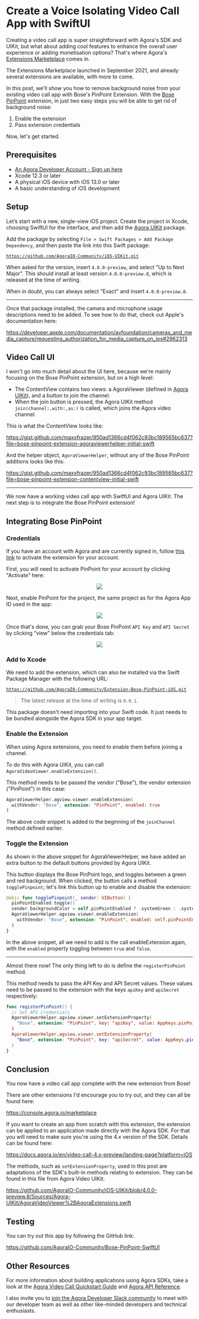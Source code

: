 # Create a Voice Isolating Video Call App with SwiftUI

Creating a video call app is super straightforward with Agora's SDK and UIKit, but what about adding cool features to enhance the overall user experience or adding monetisation options? That's where Agora's [Extensions Marketplace](https://console.agora.io/marketplace) comes in.

The Extensions Marketplace launched in September 2021, and already several extensions are available, with more to come.

In this post, we'll show you how to remove background noise from your existing video call app with Bose's PinPoint Extension. With the [Bose PinPoint](https://console.agora.io/marketplace/extension/introduce?serviceName=bose) extension, in just two easy steps you will be able to get rid of background noise:

1. Enable the extension
2. Pass extension credentials

Now, let's get started.

## Prerequisites

- [An Agora Developer Account - Sign up here](https://sso.agora.io/en/signup?utm_source=medium&utm_medium=blog&utm_campaign=create-a-voice-isolating-video-call-app-with-swiftui)
- Xcode 12.3 or later
- A physical iOS device with iOS 13.0 or later
- A basic understanding of iOS development

## Setup

Let’s start with a new, single-view iOS project. Create the project in Xcode, choosing SwiftUI for the interface, and then add the [Agora UIKit](https://github.com/AgoraIO-Community/iOS-UIKit) package.

Add the package by selecting `File > Swift Packages > Add Package Dependency`, and then paste the link into this Swift package:

[`https://github.com/AgoraIO-Community/iOS-UIKit.git`](https://github.com/AgoraIO-Community/iOS-UIKit.git)

When asked for the version, insert `4.0.0-preview`, and select "Up to Next Major". This should install at least version `4.0.0-preview.8`, which is released at the time of writing.

When in doubt, you can always select "Exact" and insert `4.0.0-preview.8`.

---

Once that package installed, the camera and microphone usage descriptions need to be added. To see how to do that, check out Apple's documentation here:

https://developer.apple.com/documentation/avfoundation/cameras_and_media_capture/requesting_authorization_for_media_capture_on_ios#2962313

## Video Call UI

I won't go into much detail about the UI here, because we're mainly focusing on the Bose PinPoint extension, but on a high level:

- The ContentView contains two views: a AgoraViewer (defined in [Agora UIKit](https://github.com/AgoraIO-Community/iOS-UIKit)), and a button to join the channel.
- When the join button is pressed, the Agora UIKit method `join(channel:,with:,as:)` is called, which joins the Agora video channel.

This is what the ContentView looks like:

https://gist.github.com/maxxfrazer/950ad1366cd4f062c93bc189565bc637?file=bose-pinpoint-extension-agoraviewerhelper-initial-swift

And the helper object, `AgoraViewerHelper`, without any of the Bose PinPoint additions looks like this:

https://gist.github.com/maxxfrazer/950ad1366cd4f062c93bc189565bc637?file=bose-pinpoint-extension-contentview-initial-swift

---

We now have a working video call app with SwiftUI and Agora UIKit. The next step is to integrate the Bose PinPoint extension!

## Integrating Bose PinPoint

### Credentials

If you have an account with Agora and are currently signed in, follow [this link](https://console.agora.io/marketplace/extension/introduce?serviceName=bose) to activate the extension for your account.

First, you will need to activate PinPoint for your account by clicking "Activate" here:

<p align="center">
  <img style="max-width: 600px" src="media/pinpoint-enable.png"/>
</p>

Next, enable PinPoint for the project, the same project as for the Agora App ID used in the app:

<p align="center">
  <img style="max-width: 600px" src="media/pinpoint-enable-project.png"/>
</p>

Once that's done, you can grab your Bose PinPoint `API Key` and `API Secret` by clicking “view” below the credentials tab:

<p align="center">
  <img style="max-width: 600px" src="media/pinpoint-get-credentials.png"/>
</p>



### Add to Xcode

We need to add the extension, which can also be installed via the Swift Package Manager with the following URL:

[`https://github.com/AgoraIO-Community/Extension-Bose-PinPoint-iOS.git`](https://github.com/AgoraIO-Community/Extension-Bose-PinPoint-iOS.git)

> The latest release at the time of writing is `0.0.1`.

This package doesn't need importing into your Swift code. It just needs to be bundled alongside the Agora SDK in your app target.

### Enable the Extension

When using Agora extensions, you need to enable them before joining a channel.

To do this with Agora UIKit, you can call `AgoraVideoViewer.enableExtension()`.

This method needs to be passed the vendor ("Bose"), the vendor extension ("PinPoint") in this case:

```swift
AgoraViewerHelper.agview.viewer.enableExtension(
  withVendor: "Bose", extension: "PinPoint", enabled: true
)
```

The above code snippet is added to the beginning of the `joinChannel` method defined earlier.

### Toggle the Extension

As shown in the above snippet for AgoraViewerHelper, we have added an extra button to the default buttons provided by Agora UIKit.

This button displays the Bose PinPoint logo, and toggles between a green and red background. When clicked, the button calls a method `togglePinpoint`; let's link this button up to enable and disable the extension:

```swift
@objc func togglePinpoint(_ sender: UIButton) {
  pinPointEnabled.toggle()
  sender.backgroundColor = self.pinPointEnabled ? .systemGreen : .systemRed
  AgoraViewerHelper.agview.viewer.enableExtension(
    withVendor: "Bose", extension: "PinPoint", enabled: self.pinPointEnabled
  )
}
```

In the above snippet, all we need to add is the call enableExtension again, with the `enabled` property toggling between `true` and `false`.

---

Almost there now! The only thing left to do is define the `registerPinPoint` method.

This method needs to pass the API Key and API Secret values. These values need to be passed to the extension with the keys `apiKey` and `apiSecret` respectively:

```swift
func registerPinPoint() {
  // Set API Credentials
  AgoraViewerHelper.agview.viewer.setExtensionProperty(
    "Bose", extension: "PinPoint", key: "apiKey", value: AppKeys.pinPointApiKey
  )
  AgoraViewerHelper.agview.viewer.setExtensionProperty(
    "Bose", extension: "PinPoint", key: "apiSecret", value: AppKeys.pinPointApiSecret
  )
}
```

## Conclusion

You now have a video call app complete with the new extension from Bose!

There are other extensions I'd encourage you to try out, and they can all be found here:

https://console.agora.io/marketplace

If you want to create an app from scratch with this extension, the extension can be applied to an application made directly with the Agora SDK. For that you will need to make sure you're using the 4.x version of the SDK. Details can be found here:

https://docs.agora.io/en/video-call-4.x-preview/landing-page?platform=iOS

The methods, such as `setExtensionProperty`, used in this post are adaptations of the SDK's built-in methods relating to extension. They can be found in this file from Agora Video UIKit:

https://github.com/AgoraIO-Community/iOS-UIKit/blob/4.0.0-preview.8/Sources/Agora-UIKit/AgoraVideoViewer%2BAgoraExtensions.swift

## Testing

You can try out this app by following the GitHub link:

https://github.com/AgoraIO-Community/Bose-PinPoint-SwiftUI

## Other Resources

For more information about building applications using Agora SDKs, take a look at the [Agora Video Call Quickstart Guide](https://docs.agora.io/en/Video/start_call_ios?platform=iOS&utm_source=medium&utm_medium=blog&utm_campaign=create-a-voice-isolating-video-call-app-with-swiftui) and [Agora API Reference](https://docs.agora.io/en/Video/API%20Reference/oc/docs/headers/Agora-Objective-C-API-Overview.html?utm_source=medium&utm_medium=blog&utm_campaign=create-a-voice-isolating-video-call-app-with-swiftui).

I also invite you to [join the Agora Developer Slack community](https://www.agora.io/en/join-slack/) to meet with our developer team as well as other like-minded developers and technical enthusiasts.

